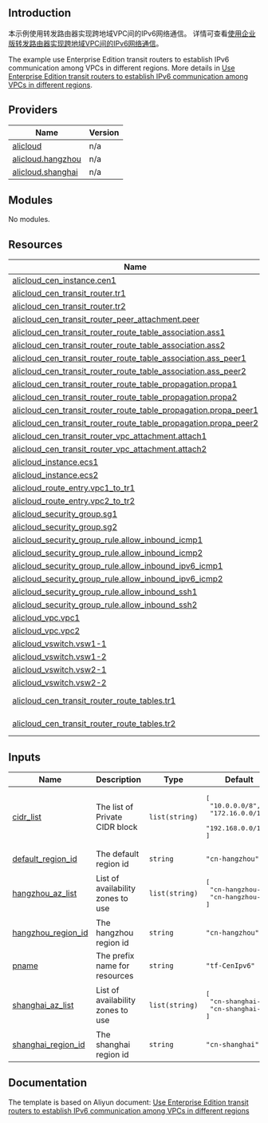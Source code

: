 ## Introduction

<!-- DOCS_DESCRIPTION_CN -->
本示例使用转发路由器实现跨地域VPC间的IPv6网络通信。
详情可查看[使用企业版转发路由器实现跨地域VPC间的IPv6网络通信](https://help.aliyun.com/document_detail/2773851.html)。
<!-- DOCS_DESCRIPTION_CN -->

<!-- DOCS_DESCRIPTION_EN -->
The example use Enterprise Edition transit routers to establish IPv6 communication among VPCs in different regions.
More details in [Use Enterprise Edition transit routers to establish IPv6 communication among VPCs in different regions](https://help.aliyun.com/document_detail/2773851.html).
<!-- DOCS_DESCRIPTION_EN -->



<!-- BEGIN_TF_DOCS -->
## Providers

| Name | Version |
|------|---------|
| <a name="provider_alicloud"></a> [alicloud](#provider\_alicloud) | n/a |
| <a name="provider_alicloud.hangzhou"></a> [alicloud.hangzhou](#provider\_alicloud.hangzhou) | n/a |
| <a name="provider_alicloud.shanghai"></a> [alicloud.shanghai](#provider\_alicloud.shanghai) | n/a |

## Modules

No modules.

## Resources

| Name | Type |
|------|------|
| [alicloud_cen_instance.cen1](https://registry.terraform.io/providers/aliyun/alicloud/latest/docs/resources/cen_instance) | resource |
| [alicloud_cen_transit_router.tr1](https://registry.terraform.io/providers/aliyun/alicloud/latest/docs/resources/cen_transit_router) | resource |
| [alicloud_cen_transit_router.tr2](https://registry.terraform.io/providers/aliyun/alicloud/latest/docs/resources/cen_transit_router) | resource |
| [alicloud_cen_transit_router_peer_attachment.peer](https://registry.terraform.io/providers/aliyun/alicloud/latest/docs/resources/cen_transit_router_peer_attachment) | resource |
| [alicloud_cen_transit_router_route_table_association.ass1](https://registry.terraform.io/providers/aliyun/alicloud/latest/docs/resources/cen_transit_router_route_table_association) | resource |
| [alicloud_cen_transit_router_route_table_association.ass2](https://registry.terraform.io/providers/aliyun/alicloud/latest/docs/resources/cen_transit_router_route_table_association) | resource |
| [alicloud_cen_transit_router_route_table_association.ass_peer1](https://registry.terraform.io/providers/aliyun/alicloud/latest/docs/resources/cen_transit_router_route_table_association) | resource |
| [alicloud_cen_transit_router_route_table_association.ass_peer2](https://registry.terraform.io/providers/aliyun/alicloud/latest/docs/resources/cen_transit_router_route_table_association) | resource |
| [alicloud_cen_transit_router_route_table_propagation.propa1](https://registry.terraform.io/providers/aliyun/alicloud/latest/docs/resources/cen_transit_router_route_table_propagation) | resource |
| [alicloud_cen_transit_router_route_table_propagation.propa2](https://registry.terraform.io/providers/aliyun/alicloud/latest/docs/resources/cen_transit_router_route_table_propagation) | resource |
| [alicloud_cen_transit_router_route_table_propagation.propa_peer1](https://registry.terraform.io/providers/aliyun/alicloud/latest/docs/resources/cen_transit_router_route_table_propagation) | resource |
| [alicloud_cen_transit_router_route_table_propagation.propa_peer2](https://registry.terraform.io/providers/aliyun/alicloud/latest/docs/resources/cen_transit_router_route_table_propagation) | resource |
| [alicloud_cen_transit_router_vpc_attachment.attach1](https://registry.terraform.io/providers/aliyun/alicloud/latest/docs/resources/cen_transit_router_vpc_attachment) | resource |
| [alicloud_cen_transit_router_vpc_attachment.attach2](https://registry.terraform.io/providers/aliyun/alicloud/latest/docs/resources/cen_transit_router_vpc_attachment) | resource |
| [alicloud_instance.ecs1](https://registry.terraform.io/providers/aliyun/alicloud/latest/docs/resources/instance) | resource |
| [alicloud_instance.ecs2](https://registry.terraform.io/providers/aliyun/alicloud/latest/docs/resources/instance) | resource |
| [alicloud_route_entry.vpc1_to_tr1](https://registry.terraform.io/providers/aliyun/alicloud/latest/docs/resources/route_entry) | resource |
| [alicloud_route_entry.vpc2_to_tr2](https://registry.terraform.io/providers/aliyun/alicloud/latest/docs/resources/route_entry) | resource |
| [alicloud_security_group.sg1](https://registry.terraform.io/providers/aliyun/alicloud/latest/docs/resources/security_group) | resource |
| [alicloud_security_group.sg2](https://registry.terraform.io/providers/aliyun/alicloud/latest/docs/resources/security_group) | resource |
| [alicloud_security_group_rule.allow_inbound_icmp1](https://registry.terraform.io/providers/aliyun/alicloud/latest/docs/resources/security_group_rule) | resource |
| [alicloud_security_group_rule.allow_inbound_icmp2](https://registry.terraform.io/providers/aliyun/alicloud/latest/docs/resources/security_group_rule) | resource |
| [alicloud_security_group_rule.allow_inbound_ipv6_icmp1](https://registry.terraform.io/providers/aliyun/alicloud/latest/docs/resources/security_group_rule) | resource |
| [alicloud_security_group_rule.allow_inbound_ipv6_icmp2](https://registry.terraform.io/providers/aliyun/alicloud/latest/docs/resources/security_group_rule) | resource |
| [alicloud_security_group_rule.allow_inbound_ssh1](https://registry.terraform.io/providers/aliyun/alicloud/latest/docs/resources/security_group_rule) | resource |
| [alicloud_security_group_rule.allow_inbound_ssh2](https://registry.terraform.io/providers/aliyun/alicloud/latest/docs/resources/security_group_rule) | resource |
| [alicloud_vpc.vpc1](https://registry.terraform.io/providers/aliyun/alicloud/latest/docs/resources/vpc) | resource |
| [alicloud_vpc.vpc2](https://registry.terraform.io/providers/aliyun/alicloud/latest/docs/resources/vpc) | resource |
| [alicloud_vswitch.vsw1-1](https://registry.terraform.io/providers/aliyun/alicloud/latest/docs/resources/vswitch) | resource |
| [alicloud_vswitch.vsw1-2](https://registry.terraform.io/providers/aliyun/alicloud/latest/docs/resources/vswitch) | resource |
| [alicloud_vswitch.vsw2-1](https://registry.terraform.io/providers/aliyun/alicloud/latest/docs/resources/vswitch) | resource |
| [alicloud_vswitch.vsw2-2](https://registry.terraform.io/providers/aliyun/alicloud/latest/docs/resources/vswitch) | resource |
| [alicloud_cen_transit_router_route_tables.tr1](https://registry.terraform.io/providers/aliyun/alicloud/latest/docs/data-sources/cen_transit_router_route_tables) | data source |
| [alicloud_cen_transit_router_route_tables.tr2](https://registry.terraform.io/providers/aliyun/alicloud/latest/docs/data-sources/cen_transit_router_route_tables) | data source |

## Inputs

| Name | Description | Type | Default | Required |
|------|-------------|------|---------|:--------:|
| <a name="input_cidr_list"></a> [cidr\_list](#input\_cidr\_list) | The list of Private CIDR block | `list(string)` | <pre>[<br/>  "10.0.0.0/8",<br/>  "172.16.0.0/12",<br/>  "192.168.0.0/16"<br/>]</pre> | no |
| <a name="input_default_region_id"></a> [default\_region\_id](#input\_default\_region\_id) | The default region id | `string` | `"cn-hangzhou"` | no |
| <a name="input_hangzhou_az_list"></a> [hangzhou\_az\_list](#input\_hangzhou\_az\_list) | List of availability zones to use | `list(string)` | <pre>[<br/>  "cn-hangzhou-j",<br/>  "cn-hangzhou-k"<br/>]</pre> | no |
| <a name="input_hangzhou_region_id"></a> [hangzhou\_region\_id](#input\_hangzhou\_region\_id) | The hangzhou region id | `string` | `"cn-hangzhou"` | no |
| <a name="input_pname"></a> [pname](#input\_pname) | The prefix name for resources | `string` | `"tf-CenIpv6"` | no |
| <a name="input_shanghai_az_list"></a> [shanghai\_az\_list](#input\_shanghai\_az\_list) | List of availability zones to use | `list(string)` | <pre>[<br/>  "cn-shanghai-m",<br/>  "cn-shanghai-n"<br/>]</pre> | no |
| <a name="input_shanghai_region_id"></a> [shanghai\_region\_id](#input\_shanghai\_region\_id) | The shanghai region id | `string` | `"cn-shanghai"` | no |
<!-- END_TF_DOCS -->

## Documentation
<!-- docs-link --> 

The template is based on Aliyun document: [Use Enterprise Edition transit routers to establish IPv6 communication among VPCs in different regions](https://help.aliyun.com/document_detail/2773851.html)

<!-- docs-link --> 